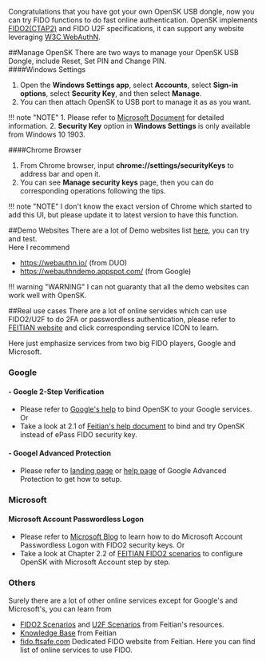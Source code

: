 Congratulations that you have got your own OpenSK USB dongle, now you can try FIDO functions to do fast online authentication. OpenSK implements [FIDO2(CTAP2)](https://fidoalliance.org/fido2/) and FIDO U2F specifications, it can support any website leveraging [W3C WebAuthN](https://www.w3.org/TR/webauthn/).  

##Manage OpenSK
There are two ways to manage your OpenSK USB Dongle, include Reset, Set PIN and Change PIN.  
####Windows Settings
1. Open the **Windows Settings app**, select **Accounts**, select **Sign-in options**, select **Security Key**, and then select **Manage**.
2. You can then attach OpenSK to USB port to manage it as as you want.  

!!! note "NOTE"
    1. Please refer to [Microsoft Document](https://docs.microsoft.com/en-us/azure/active-directory/user-help/security-info-setup-security-key#manage-your-security-key-settings-from-windows-settings "Manage your security key settings from Windows Settings") for detailed information.
    2. **Security Key** option in **Windows Settings** is only available from Windows 10 1903. 

####Chrome Browser
1. From Chrome browser, input **chrome://settings/securityKeys** to address bar and open it.  
2. You can see **Manage security keys** page, then you can do corresponding operations following the tips.

!!! note "NOTE"
    I don't know the exact version of Chrome which started to add this UI, but please update it to latest version to have this function.

##Demo Websites
There are a lot of Demo websites list [here](https://github.com/herrjemand/awesome-webauthn#demos), you can try and test.   
Here I recommend   
- https://webauthn.io/ (from DUO)   
- https://webauthndemo.appspot.com/ (from Google)

!!! warning "WARNING"
    I can not guaranty that all the demo websites can work well with OpenSK.

##Real use cases
There are a lot of online servides which can use FIDO2/U2F to do 2FA or passwordless authentication, please refer to [FEITIAN website](https://www.ftsafe.com/article/620.html) and click corresponding service ICON to learn.

Here just emphasize services from two big FIDO players, Google and Microsoft.

### Google
#### - Google 2-Step Verification
- Please refer to [Google's help](https://support.google.com/accounts/answer/185839?co=GENIE.Platform%3DAndroid&hl=en) to bind OpenSK to your Google services. Or   
- Take a look at 2.1 of [Feitian's help document](https://www.ftsafe.com/download/webdownload/FIDO/Manual/FEITIAN%20U2F%20scenarios%20instructions.pdf) to bind and try OpenSK instead of ePass FIDO security key.

#### - Googel Advanced Protection  
- Please refer to [landing page](https://landing.google.com/advancedprotection/) or [help page](https://support.google.com/accounts/answer/7519408?co=GENIE.Platform%3DAndroid&hl=en&oco=0) of Google Advanced Protection to get how to setup.  

### Microsoft
#### Microsoft Account Passwordless Logon
- Please refer to [Microsoft Blog](https://www.microsoft.com/en-us/microsoft-365/blog/2018/11/20/sign-in-to-your-microsoft-account-without-a-password-using-windows-hello-or-a-security-key/) to learn how to do Microsoft Account Passwordless Logon with FIDO2 security keys. Or  
- Take a look at Chapter 2.2 of [FEITIAN FIDO2 scenarios](https://download.ftsafe.com/files/FIDO/fido2/FEITIAN%20FIDO2%20scenarios%20instructions.pdf) to configure OpenSK with Microsoft Account step by step.

### Others
Surely there are a lot of other online services except for Google's and Microsoft's, you can learn from  
- [FIDO2 Scenarios](https://download.ftsafe.com/files/FIDO/fido2/FEITIAN%20FIDO2%20scenarios%20instructions.pdf) and [U2F Scenarios](https://www.ftsafe.com/download/webdownload/FIDO/Manual/FEITIAN%20U2F%20scenarios%20instructions.pdf) from Feitian's resources.  
- [Knowledge Base](https://xpass.freshdesk.com/support/solutions/60000318639) from Feitian  
- [fido.ftsafe.com](https://fido.ftsafe.com/catalog/) Dedicated FIDO website from Feitian. Here you can find list of online services to use FIDO.


